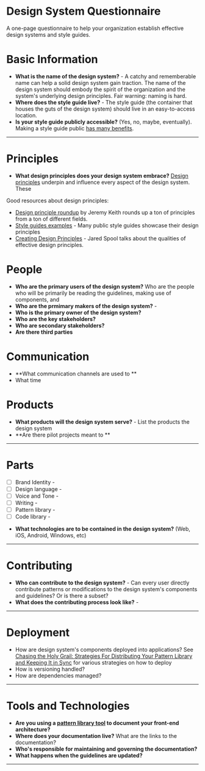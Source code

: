 # Design System Questionnaire
A one-page questionnaire to help your organization establish effective design systems and style guides.

# Basic Information

- **What is the name of the design system?** - A catchy and rememberable name can help a solid design system gain traction. The name of the design system should embody the spirit of the organization and the system's underlying design principles. Fair warning: naming is hard. 
- **Where does the style guide live?** - The style guide (the container that houses the guts of the design system) should live in an easy-to-access location.
- **Is your style guide publicly accessible?** (Yes, no, maybe, eventually). Making a style guide public [has many benefits](http://atomicdesign.bradfrost.com/chapter-5/#make-it-public).

-------

# Principles
- **What design principles does your design system embrace?** [Design principles](https://principles.adactio.com/) underpin and influence every aspect of the design system. These 

Good resources about design principles:
- [Design principle roundup](https://principles.adactio.com/) by Jeremy Keith rounds up a ton of principles from a ton of different fields.
- [Style guides examples](http://styleguides.io/examples.html) - Many public style guides showcase their design principles
- [Creating Design Principles](https://articles.uie.com/creating-design-principles/) - Jared Spool talks about the qualities of effective design principles.

# People
- **Who are the primary users of the design system?** Who are the people who will be primarily be reading the guidelines, making use of components, and
- **Who are the prmimary makers of the design system?** - 
- **Who is the primary owner of the design system?**
- **Who are the key stakeholders?**
- **Who are secondary stakeholders?**
- **Are there third parties**

# Communication
- **What communication channels are used to **
- What time

# Products

- **What products will the design system serve?** - List the products the design system 
- **Are there pilot projects meant to **

---------------

# Parts

- [ ] Brand Identity - 
- [ ] Design language -
- [ ] Voice and Tone - 
- [ ] Writing - 
- [ ] Pattern library - 
- [ ] Code library - 

- **What technologies are to be contained in the design system?** (Web, iOS, Android, Windows, etc)

---------------

# Contributing 
- **Who can contribute to the design system?** - Can every user directly contribute patterns or modifications to the design system's components and guidelines? Or is there a subset?
- **What does the contributing process look like?** -

---------------

# Deployment
- How are design system's components deployed into applications? See
[Chasing the Holy Grail: Strategies For Distributing Your Pattern Library and Keeping It in Sync](https://medium.com/@marcelosomers/chasing-the-holy-grail-bbc0b7cce365#.3gjztlqve) for various strategies on how to deploy
- How is versioning handled?
- How are dependencies managed?

---------------

# Tools and Technologies
- **Are you using a [pattern library tool](http://styleguides.io/tools.html) to document your front-end architecture?**
- **Where does your documentation live?** What are the links to the documentation?
- **Who's responsible for maintaining and governing the documentation?**
- **What happens when the guidelines are updated?**

----------
